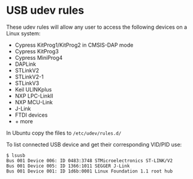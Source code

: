 USB udev rules
==============

These udev rules will allow any user to access the following devices on a Linux system:

- Cypress KitProg1/KitProg2 in CMSIS-DAP mode
- Cypress KitProg3
- Cypress MiniProg4
- DAPLink
- STLinkV2
- STLinkV2-1
- STLinkV3
- Keil ULINKplus
- NXP LPC-LinkII
- NXP MCU-Link
- J-Link
- FTDI devices
- \+ more

In Ubuntu copy the files to `/etc/udev/rules.d/`

To list connected USB device and get their corresponding VID/PID use:
```
$ lsusb
Bus 001 Device 006: ID 0483:3748 STMicroelectronics ST-LINK/V2
Bus 001 Device 005: ID 1366:1011 SEGGER J-Link
Bus 001 Device 001: ID 1d6b:0001 Linux Foundation 1.1 root hub
```